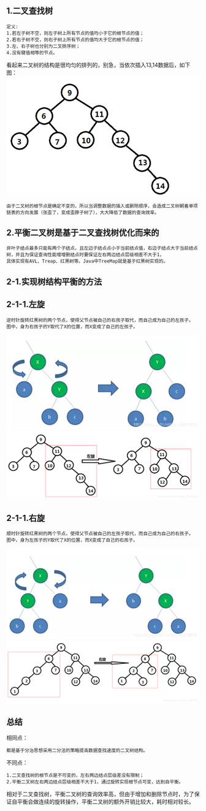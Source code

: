 

## 1.二叉查找树
```
定义:
1.若左子树不空，则左子树上所有节点的值均小于它的根节点的值；
2.若右子树不空，则右子树上所有节点的值均大于它的根节点的值；
3.左、右子树也分别为二叉排序树；
4.没有键值相等的节点。
```

看起来二叉树的结构是很均匀的排列的，别急，当依次插入13,14数据后，如下图：
![](../../../assets/img-树/树17.png)

```
由于二叉树的根节点是确定不变的，所以当调整数据的插入或删除顺序，会造成二叉树朝着单项链表的方向发展（张歪了，变成歪脖子树了），大大降低了数据的查询效率。
```

## 2.平衡二叉树是基于二叉查找树优化而来的
```
非叶子结点最多只能有两个子结点，且左边子结点点小于当前结点值，右边子结点大于当前结点树，并且为保证查询性能增增删结点时要保证左右两边结点层级相差不大于1，
具体实现有AVL、Treap、红黑树等。Java中TreeMap就是基于红黑树实现的。
```

## 2-1.实现树结构平衡的方法

## 2-1-1.左旋
```
逆时针旋转红黑树的两个节点，使得父节点被自己的右孩子取代，而自己成为自己的左孩子。
图中，身为右孩子的Y取代了X的位置，而X变成了自己的左孩子。
```
![](../../../assets/img-树/树18.png)
![](../../../assets/img-树/树19.png)

## 2-1-1.右旋
```
顺时针旋转红黑树的两个节点，使得父节点被自己的左孩子取代，而自己成为自己的右孩子。
图中，身为左孩子的Y取代了X的位置，而X变成了自己的右孩子。
```
![](../../../assets/img-树/树20.png)
![](../../../assets/img-树/树21.png)

## 总结
相同点：
```
都是基于分治思想采用二分法的策略提高数据查找速度的二叉树结构。
```

不同点：
```
1.二叉查找树的根节点是不可变的，左右两边结点层级差没有限制；
2.平衡二叉树左右两边结点层级相差不大于1，通过旋转实现根节点可变，达到自平衡。
```
相对于二叉查找树，平衡二叉树的查询效率高，但由于增加和删除节点时，为了保证自平衡会做连续的旋转操作，平衡二叉树的额外开销比较大，耗时相对较长。